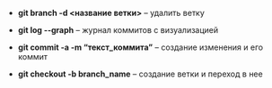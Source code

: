 * __git branch -d <название ветки>__ – удалить ветку  

* __git log --graph__  – журнал коммитов с визуализацией  

* __git commit -a -m “текст_коммита”__  –  создание изменения и его коммит  

* __git checkout -b branch_name__  –  создание ветки и переход  в нее  

